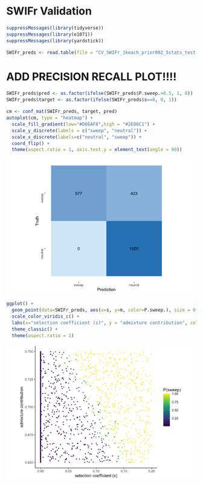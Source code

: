 SWIFr Validation
================

``` r
suppressMessages(library(tidyverse))
suppressMessages(library(e1071))
suppressMessages(library(yardstick))
```

``` r
SWIFr_preds <- read.table(file = "CV_SWIFr_1keach_prior002_5stats_test.txt", header=TRUE)
```

# ADD PRECISION RECALL PLOT\!\!\!\!

``` r
SWIFr_preds$pred <- as.factor(ifelse(SWIFr_preds$P.sweep.>0.5, 1, 0))
SWIFr_preds$target <- as.factor(ifelse(SWIFr_preds$s==0, 0, 1))
```

``` r
cm <- conf_mat(SWIFr_preds, target, pred)
autoplot(cm, type = "heatmap") +
  scale_fill_gradient(low="#D6EAF8",high = "#2E86C1") +
  scale_y_discrete(labels = c("sweep", "neutral")) +
  scale_x_discrete(labels=c("neutral", "sweep")) +
  coord_flip() +
  theme(aspect.ratio = 1, axis.text.y = element_text(angle = 90))
```

![](SWIFr_validation_files/figure-gfm/unnamed-chunk-6-1.png)<!-- -->

``` r
ggplot() +
  geom_point(data=SWIFr_preds, aes(x=s, y=m, color=P.sweep.), size = 0.5) +
  scale_color_viridis_c() +
  labs(x="selection coefficient (s)", y = "admixture contribution", color = "P(sweep)") +
  theme_classic() +
  theme(aspect.ratio = 1)
```

![](SWIFr_validation_files/figure-gfm/unnamed-chunk-7-1.png)<!-- -->
